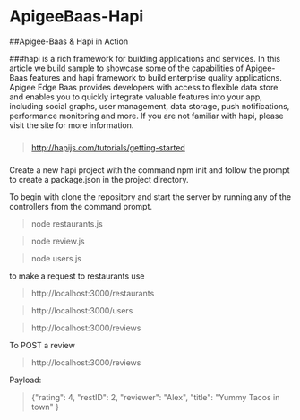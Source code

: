 # ApigeeBaas-Hapi

##Apigee-Baas & Hapi in Action

###hapi is a rich framework for building applications and services. 
In this article we build sample to showcase some of the capabilities of Apigee-Baas features and hapi framework to build enterprise quality applications. 
Apigee Edge Baas provides developers with access to flexible data store and enables you to quickly integrate valuable features into your app, including social graphs, user management, data storage, push notifications, performance monitoring and more.
If you are not familiar with hapi, please visit the site for more information.
###
> http://hapijs.com/tutorials/getting-started

###
Create a new hapi project with the command npm init and follow the prompt to create a package.json in the project directory.

To begin with clone the repository and start the server by running any of the controllers from the command prompt.

> node restaurants.js

> node review.js

> node users.js

to make a request to restaurants use 

> http://localhost:3000/restaurants

> http://localhost:3000/users

> http://localhost:3000/reviews

To POST a review

> http://localhost:3000/reviews

Payload:
>{"rating": 4,
>"restID": 2,
>"reviewer": "Alex",
>"title": "Yummy Tacos in town"
>}



